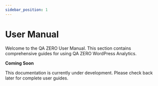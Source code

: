 ```yaml
---
sidebar_position: 1
---
```


# User Manual

Welcome to the QA ZERO User Manual. This section contains comprehensive guides for using QA ZERO WordPress Analytics.

**Coming Soon**

This documentation is currently under development. Please check back later for complete user guides.
